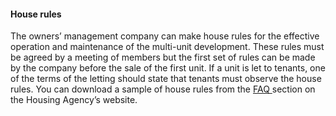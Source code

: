 ####  **House rules**

The owners’ management company can make house rules for the effective
operation and maintenance of the multi-unit development. These rules must be
agreed by a meeting of members but the first set of rules can be made by the
company before the sale of the first unit. If a unit is let to tenants, one of
the terms of the letting should state that tenants must observe the house
rules. You can download a sample of house rules from the [ FAQ
](https://www.housingagency.ie/node/291#accordion-645513908) section on the
Housing Agency’s website.
